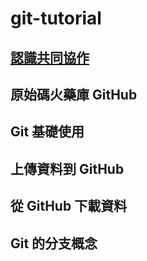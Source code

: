 # git-tutorial

## [認識共同協作](/ch1.md)

## 原始碼火藥庫 GitHub

## Git 基礎使用

## 上傳資料到 GitHub

## 從 GitHub 下載資料

## Git 的分支概念



